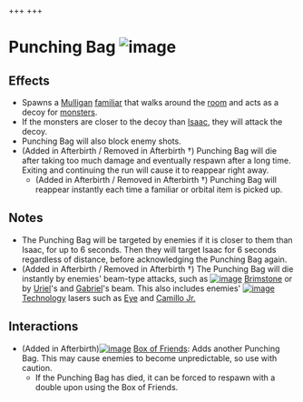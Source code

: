 +++
+++

 # Punching Bag ![image](/image/Punching_Bag.png) 

Effects
---------


* Spawns a [Mulligan](/wiki/Mulligan "Mulligan") [familiar](/wiki/Familiar "Familiar") that walks around the [room](/wiki/Room "Room") and acts as a decoy for [monsters](/wiki/Monsters "Monsters").
* If the monsters are closer to the decoy than [Isaac](/wiki/Character "Character"), they will attack the decoy.
* Punching Bag will also block enemy shots.
* (Added in Afterbirth / Removed in Afterbirth †) Punching Bag will die after taking too much damage and eventually respawn after a long time. Exiting and continuing the run will cause it to reappear right away.
	+ (Added in Afterbirth / Removed in Afterbirth †) Punching Bag will reappear instantly each time a familiar or orbital item is picked up.


Notes
-------


* The Punching Bag will be targeted by enemies if it is closer to them than Isaac, for up to 6 seconds. Then they will target Isaac for 6 seconds regardless of distance, before acknowledging the Punching Bag again.
* (Added in Afterbirth / Removed in Afterbirth †) The Punching Bag will die instantly by enemies' beam-type attacks, such as [![image](/image/Brimstone.png)](/wiki/Brimstone "Brimstone") [Brimstone](/wiki/Brimstone "Brimstone") or by [Uriel](/wiki/Angel "Angel")'s and [Gabriel](/wiki/Angel "Angel")'s beam. This also includes enemies' [![image](/image/Technology.png)](/wiki/Technology "Technology") [Technology](/wiki/Technology "Technology") lasers such as [Eye](/wiki/Eye "Eye") and [Camillo Jr.](/wiki/Camillo_Jr. "Camillo Jr.")


Interactions
--------------


* (Added in Afterbirth)[![image](/image/Box_of_Friends.png)](/wiki/Box_of_Friends "Box of Friends") [Box of Friends](/wiki/Box_of_Friends "Box of Friends"): Adds another Punching Bag. This may cause enemies to become unpredictable, so use with caution.
	+ If the Punching Bag has died, it can be forced to respawn with a double upon using the Box of Friends.


